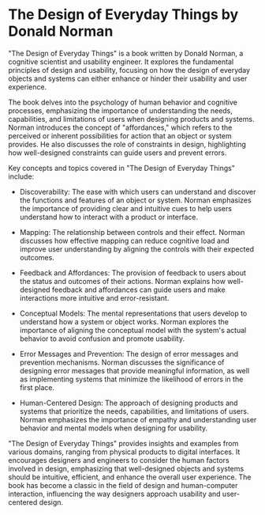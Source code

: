 # The Design of Everyday Things by Donald Norman

"The Design of Everyday Things" is a book written by Donald Norman, a cognitive scientist and usability engineer. It explores the fundamental principles of design and usability, focusing on how the design of everyday objects and systems can either enhance or hinder their usability and user experience.

The book delves into the psychology of human behavior and cognitive processes, emphasizing the importance of understanding the needs, capabilities, and limitations of users when designing products and systems. Norman introduces the concept of "affordances," which refers to the perceived or inherent possibilities for action that an object or system provides. He also discusses the role of constraints in design, highlighting how well-designed constraints can guide users and prevent errors.

Key concepts and topics covered in "The Design of Everyday Things" include:

* Discoverability: The ease with which users can understand and discover the functions and features of an object or system. Norman emphasizes the importance of providing clear and intuitive cues to help users understand how to interact with a product or interface.

* Mapping: The relationship between controls and their effect. Norman discusses how effective mapping can reduce cognitive load and improve user understanding by aligning the controls with their expected outcomes.

* Feedback and Affordances: The provision of feedback to users about the status and outcomes of their actions. Norman explains how well-designed feedback and affordances can guide users and make interactions more intuitive and error-resistant.

* Conceptual Models: The mental representations that users develop to understand how a system or object works. Norman explores the importance of aligning the conceptual model with the system's actual behavior to avoid confusion and promote usability.

* Error Messages and Prevention: The design of error messages and prevention mechanisms. Norman discusses the significance of designing error messages that provide meaningful information, as well as implementing systems that minimize the likelihood of errors in the first place.

* Human-Centered Design: The approach of designing products and systems that prioritize the needs, capabilities, and limitations of users. Norman emphasizes the importance of empathy and understanding user behavior and mental models when designing for usability.

"The Design of Everyday Things" provides insights and examples from various domains, ranging from physical products to digital interfaces. It encourages designers and engineers to consider the human factors involved in design, emphasizing that well-designed objects and systems should be intuitive, efficient, and enhance the overall user experience. The book has become a classic in the field of design and human-computer interaction, influencing the way designers approach usability and user-centered design.